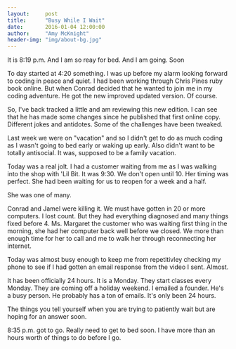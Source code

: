 ```yaml
---
layout:     post
title:      "Busy While I Wait"
date:       2016-01-04 12:00:00
author:     "Amy McKnight"
header-img: "img/about-bg.jpg"
---
```

It is 8:19 p.m. And I am so reay for bed. And I am going. Soon

To day started at 4:20 something. I was up before my alarm looking forward to coding in peace and quiet.  I had been working through Chris Pines ruby book online. But when Conrad decided that he wanted to join me in my coding adventure. He got the new improved updated version. Of course. 

So, I've back tracked a little and am reviewing this new edition. I can see that he has made some changes since he published that first online copy. Different jokes and antidotes. Some of the challenges have been tweaked.

Last week we were on "vacation" and so I didn't get to do as much coding as I wasn't going to bed early or waking up early. Also didn't want to be totally antisocial. It was, supposed to be a family vacation. 

Today was a real jolt. I had a customer waiting from me as I was walking into the shop with 'Lil Bit. It was 9:30. We don't open until 10. Her timing was perfect. She had been waiting for us to reopen for a week and a half. 

She was one of many.

Conrad and Jamel were killing it. We must have gotten in 20 or more computers. I lost count. But they had everything diagnosed and many things fixed before 4. Ms. Margaret the customer who was waiting first thing in the morning, she had her computer back well before we closed. We more than enough time for her to call and me to walk her through reconnecting her internet.

Today was almost busy enough to keep me from repetitivley checking my phone to see if I had gotten an email response from the video I sent. Almost.

It has been officially 24 hours. It is a Monday. They start classes every Monday. They are coming off a holiday weekend. I emailed a founder. He's a busy person. He probably has a ton of emails.  It's only been 24 hours.

The things you tell yourself when you are trying to patiently wait but are hoping for an answer soon. 

8:35 p.m. got to go. Really need to get to bed soon. I have more than an hours worth of things to do before I go. 
